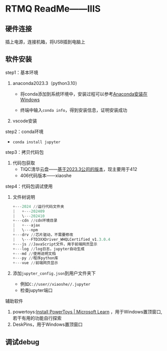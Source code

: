 # RTMQ ReadMe——IIIS

## 硬件连接

插上电源，连接机箱，将USB插到电脑上

## 软件安装

step1：基本环境

1. anaconda2023.3（python3.10）

   - 将conda添加到系统环境中，安装过程可以参考[Anaconda安装在Windows](https://www.cnblogs.com/ajianbeyourself/p/17654155.html)

   - 终端中输入`conda info`，得到安装信息，证明安装成功

2. vscode安装

step2：conda环境

- `conda install jupyter`

step3：拷贝代码包

1. 代码包获取
   - TIQC清华云盘——[基于2023.3公司的版本](https://cloud.tsinghua.edu.cn/f/edc55be8e81647059545/)，现主要用于412
   - 406代码版本——xiaoshe

step4：代码包调试使用

1. 文件树说明

   ```powershell
   +---2024 //运行代码文件夹
   |   +---202409
   |   \---202410
   +---cdn //cdn环境目录
   |   +---ajax
   |   \---npm
   +---drv //芯片驱动，不需要修改
   |   \---FTD3XXDriver_WHQLCertified_v1.3.0.4
   +---js //JavaScript文件，用于前端网页显示
   +---log //log日志，jupyter自动生成
   +---md //使用说明文档
   +---py //程序python库
   +---vue //前端网页显示
   ```

2. 添加`jupyter_config.json`到用户文件夹下

   - 例如`C://user//xiaoshe//.jupyter`
   - 检查jupyter端口

辅助软件

1. powertoys:[Install PowerToys | Microsoft Learn](https://learn.microsoft.com/en-us/windows/powertoys/install) ，用于Windows置顶窗口,若干有用的功能自行探索
1. DeskPins，用于Windows置顶窗口

## 调试debug